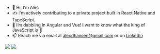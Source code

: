 - 👋 Hi, I’m Alec 
- ✍️ I'm actively contributing to a private project built in React Native and TypeScript.
- 🌱 I’m dabbling in Angular and Vue! I want to know what the king of JavaScript is 👑
- 📫 Reach me via email at alecdhansen@gmail.com or on [LinkedIn](https://www.linkedin.com/in/alecdhansen/)

<!-- <a href="https://github.com/anuraghazra/github-readme-stats"> -->
  <img src="https://github-readme-stats.vercel.app/api?username=alecdhansen&show_icons=true&theme=gotham" />
<!-- </a> -->
<!-- <a href="https://github.com/anuraghazra/convoychat"> -->
  <img src="https://github-readme-streak-stats.herokuapp.com/?user=alecdhansen&theme=gotham" />
<!-- </a> -->

<!-- ![Alt Text](https://media2.giphy.com/media/B4dt6rXq6nABilHTYM/giphy.gif?cid=ecf05e478hisqaqkschrj4fhbo3lt8nixhm8mm9c8ghfyygk&rid=giphy.gif&ct=g) -->

